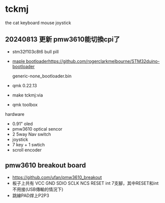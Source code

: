 # tckmj
the cat keyboard mouse joystick

## 20240813 更新 pmw3610能切換cpi了


* stm32f103c8t6 bull pill
* [maple bootloader](https://github.com/rogerclarkmelbourne/STM32duino-bootloader)https://github.com/rogerclarkmelbourne/STM32duino-bootloader
  
  generic-none_bootloader.bin
  
* qmk 0.22.13
* make tckmj:via
* qmk toolbox

hardware
* 0.91" oled
* pmw3610 optical sencor
* 2 5way Nav switch
* joystick
* 7 key + 1 swtich
* scroll encoder

## pmw3610 breakout board
* https://github.com/ufan/pmw3610_breakout
* 板子上共有 VCC GND SDIO SCLK NCS RESET int 7支腳，其中RESET和int不用接(USB傳輸的情況下)  
* 跳線PAD焊上P2P3
